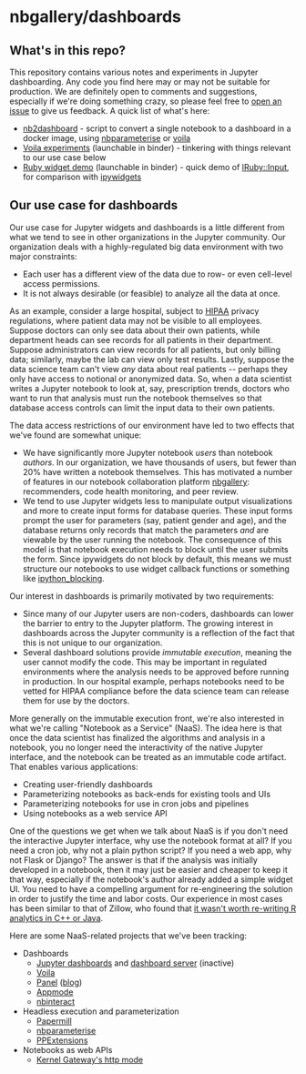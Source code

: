 # nbgallery/dashboards

## What's in this repo?

This repository contains various notes and experiments in Jupyter dashboarding.  Any code you find here may or may not be suitable for production.  We are definitely open to comments and suggestions, especially if we're doing something crazy, so please feel free to [open an issue](https://github.com/nbgallery/dashboards/issues/new) to give us feedback.  A quick list of what's here:

 * [nb2dashboard](nb2dashboard) - script to convert a single notebook to a dashboard in a docker image, using [nbparameterise](https://github.com/takluyver/nbparameterise) or [voila](https://github.com/QuantStack/voila)
 * [Voila experiments](voila) (launchable in binder) - tinkering with things relevant to our use case below
 * [Ruby widget demo](ruby) (launchable in binder) - quick demo of [IRuby::Input](https://github.com/SciRuby/iruby/tree/master/lib/iruby/input), for comparison with [ipywidgets](https://github.com/jupyter-widgets/ipywidgets)

## Our use case for dashboards

Our use case for Jupyter widgets and dashboards is a little different from what we tend to see in other organizations in the Jupyter community.  Our organization deals with a highly-regulated big data environment with two major constraints:

 * Each user has a different view of the data due to row- or even cell-level access permissions.
 * It is not always desirable (or feasible) to analyze all the data at once.
 
As an example, consider a large hospital, subject to [HIPAA](https://en.wikipedia.org/wiki/Health_Insurance_Portability_and_Accountability_Act) privacy regulations, where patient data may not be visible to all employees.  Suppose doctors can only see data about their own patients, while department heads can see records for all patients in their department.  Suppose administrators can view records for all patients, but only billing data; similarly, maybe the lab can view only test results.  Lastly, suppose the data science team can't view *any* data about real patients -- perhaps they only have access to notional or anonymized data.  So, when a data scientist writes a Jupyter notebook to look at, say, prescription trends, doctors who want to run that analysis must run the notebook themselves so that database access controls can limit the input data to their own patients.

The data access restrictions of our environment have led to two effects that we've found are somewhat unique:

 * We have significantly more Jupyter notebook *users* than notebook *authors*.  In our organization, we have thousands of users, but fewer than 20% have written a notebook themselves.  This has motivated a number of features in our notebook collaboration platform [nbgallery](https://nbgallery.github.io/): recommenders, code health monitoring, and peer review.
  * We tend to use Jupyter widgets less to manipulate output visualizations and more to create input forms for database queries.  These input forms prompt the user for parameters (say, patient gender and age), and the database returns only records that match the parameters *and* are viewable by the user running the notebook.  The consequence of this model is that notebook execution needs to block until the user submits the form.  Since ipywidgets do not block by default, this means we must structure our notebooks to use widget callback functions or something like [ipython_blocking](https://pypi.org/project/ipython-blocking/).
  
Our interest in dashboards is primarily motivated by two requirements:

 * Since many of our Jupyter users are non-coders, dashboards can lower the barrier to entry to the Jupyter platform.  The growing interest in dashboards across the Jupyter community is a reflection of the fact that this is not unique to our organization.
 * Several dashboard solutions provide *immutable execution*, meaning the user cannot modify the code.  This may be important in regulated environments where the analysis needs to be approved before running in production.  In our hospital example, perhaps notebooks need to be vetted for HIPAA compliance before the data science team can release them for use by the doctors.
 
More generally on the immutable execution front, we're also interested in what we're calling "Notebook as a Service" (NaaS).  The idea here is that once the data scientist has finalized the algorithms and analysis in a notebook, you no longer need the interactivity of the native Jupyter interface, and the notebook can be treated as an immutable code artifact.  That enables various applications:
 
 * Creating user-friendly dashboards
 * Parameterizing notebooks as back-ends for existing tools and UIs
 * Parameterizing notebooks for use in cron jobs and pipelines
 * Using notebooks as a web service API
  
One of the questions we get when we talk about NaaS is if you don't need the interactive Jupyter interface, why use the notebook format at all?  If you need a cron job, why not a plain python script?  If you need a web app, why not Flask or Django?  The answer is that if the analysis was initially developed in a notebook, then it may just be easier and cheaper to keep it that way, especially if the notebook's author already added a simple widget UI.  You need to have a compelling argument for re-engineering the solution in order to justify the time and labor costs.  Our experience in most cases has been similar to that of Zillow, who found that [it wasn't worth re-writing R analytics in C++ or Java](https://www.infoworld.com/article/3060773/hot-property-how-zillow-became-the-real-estate-data-hub.html).

Here are some NaaS-related projects that we've been tracking:

 * Dashboards
   * [Jupyter dashboards](https://github.com/jupyter/dashboards) and [dashboard server](https://github.com/jupyter-attic/dashboards_server) (inactive)
   * [Voila](https://github.com/QuantStack/voila)
   * [Panel](https://github.com/pyviz/panel) ([blog](https://medium.com/@philipp.jfr/panel-announcement-2107c2b15f52))
   * [Appmode](https://github.com/oschuett/appmode)
   * [nbinteract](https://github.com/SamLau95/nbinteract)
 * Headless execution and parameterization
   * [Papermill](https://github.com/nteract/papermill)
   * [nbparameterise](https://github.com/takluyver/nbparameterise)
   * [PPExtensions](https://github.com/paypal/PPExtensions)
 * Notebooks as web APIs
   * [Kernel Gateway's http mode](https://jupyter-kernel-gateway.readthedocs.io/en/latest/http-mode.html)
